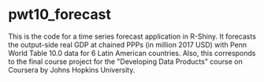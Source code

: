 # pwt10_forecast
This is the code for a time series forecast application in R-Shiny. It forecasts the output-side real GDP at chained PPPs (in million 2017 USD) with Penn World Table 10.0 data for 6 Latin American countries. Also, this corresponds to the final course project for the "Developing Data Products" course on Coursera by Johns Hopkins University.
